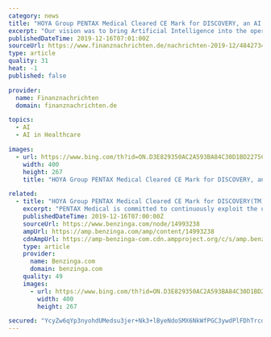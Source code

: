 ```yaml
---
category: news
title: "HOYA Group PENTAX Medical Cleared CE Mark for DISCOVERY, an AI Assisted Polyp Detector"
excerpt: "Our vision was to bring Artificial Intelligence into the operating room in the most user-friendly way ... dedicated to their needs. From screening through to therapy with full scalabilities. Ensuring values by supporting the customers to improve their efficiency and minimize their healthcare costs. Enriching patient and provider's experience ..."
publishedDateTime: 2019-12-16T07:01:00Z
sourceUrl: https://www.finanznachrichten.de/nachrichten-2019-12/48427347-hoya-group-pentax-medical-cleared-ce-mark-for-discovery-an-ai-assisted-polyp-detector-008.htm
type: article
quality: 31
heat: -1
published: false

provider:
  name: Finanznachrichten
  domain: finanznachrichten.de

topics:
  - AI
  - AI in Healthcare

images:
  - url: https://www.bing.com/th?id=ON.D3E829350AC2A593BA84C30D1BD2275C
    width: 400
    height: 267
    title: "HOYA Group PENTAX Medical Cleared CE Mark for DISCOVERY, an AI Assisted Polyp Detector"

related:
  - title: "HOYA Group PENTAX Medical Cleared CE Mark for DISCOVERY(TM), an AI Assisted Polyp Detector"
    excerpt: "PENTAX Medical is committed to continuously exploit the use of Artificial Intelligence in additional medical fields ... From screening through to therapy with full scalabilities. Ensuring values by supporting the customers to improve their efficiency ..."
    publishedDateTime: 2019-12-16T07:00:00Z
    sourceUrl: https://www.benzinga.com/node/14993238
    ampUrl: https://amp.benzinga.com/amp/content/14993238
    cdnAmpUrl: https://amp-benzinga-com.cdn.ampproject.org/c/s/amp.benzinga.com/amp/content/14993238
    type: article
    provider:
      name: Benzinga.com
      domain: benzinga.com
    quality: 49
    images:
      - url: https://www.bing.com/th?id=ON.D3E829350AC2A593BA84C30D1BD2275C
        width: 400
        height: 267

secured: "YcyZw6qYp3nyohdUMedsu3jer+Nk3+lByeNdoSMX6NkWfPGC3ywdPlFDhTrcdUADzupxnj6sHeDQA+2lbnEYhzwBWqNpFuSNflEF+TkBMw41WGsKoTKz48UtgIlgL+Kcu/kSuDlCFrsZ/IaAvvEsoyZG4kIMOTYE33UyNfBVUE20O1NsfFx31dFu/EYJPHVqPh2lVkUWIJeN8uHzCMWHlffIhNne/uzn1Ib26YZFFTY/pCQSOQPIOBhtOlKwRi39PiflWVkb4fyjH0dnMtrT4g==;aVEzTrjw80MocUIFvCXtJQ=="
---
```


